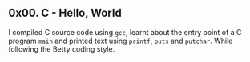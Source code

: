 ## 0x00. C - Hello, World
I compiled C source code using `gcc`, learnt about the entry point of a C program `main` and printed text using `printf`, `puts` and `putchar`.
While following the Betty coding style.
